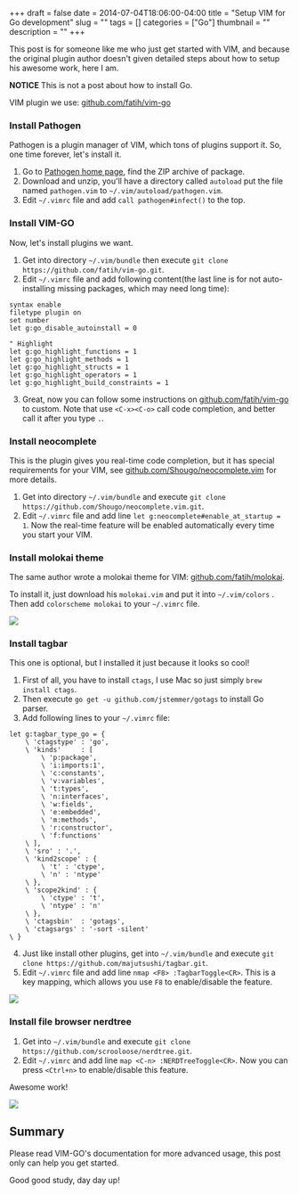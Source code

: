 +++ 
draft = false
date = 2014-07-04T18:06:00-04:00
title = "Setup VIM for Go development"
slug = "" 
tags = []
categories = ["Go"]
thumbnail = "<no value>"
description = ""
+++

This post is for someone like me who just get started with VIM, and because the original plugin author doesn't given detailed steps about how to setup his awesome work, here I am.

**NOTICE** This is not a post about how to install Go.

VIM plugin we use: [github.com/fatih/vim-go](https://github.com/fatih/vim-go)

### Install Pathogen

Pathogen is a plugin manager of VIM, which tons of plugins support it. So, one time forever, let's install it.

1. Go to [Pathogen home page](http://www.vim.org/scripts/script.php?script_id=2332), find the ZIP archive of package.
2. Download and unzip, you'll have a directory called `autoload` put the file named `pathogen.vim` to `~/.vim/autoload/pathogen.vim`.
3. Edit `~/.vimrc` file and add `call pathogen#infect()` to the top.

### Install VIM-GO

Now, let's install plugins we want.

1. Get into directory `~/.vim/bundle` then execute `git clone https://github.com/fatih/vim-go.git`.
2. Edit `~/.vimrc` file and add following content(the last line is for not auto-installing missing packages, which may need long time):

```
syntax enable
filetype plugin on
set number
let g:go_disable_autoinstall = 0

" Highlight
let g:go_highlight_functions = 1
let g:go_highlight_methods = 1
let g:go_highlight_structs = 1
let g:go_highlight_operators = 1
let g:go_highlight_build_constraints = 1
```

3. Great, now you can follow some instructions on [github.com/fatih/vim-go](https://github.com/fatih/vim-go) to custom. Note that use `<C-x><C-o>` call code completion, and better call it after you type `.`.

### Install neocomplete

This is the plugin gives you real-time code completion, but it has special requirements for your VIM, see  [github.com/Shougo/neocomplete.vim](https://github.com/Shougo/neocomplete.vim) for more details.

1. Get into directory `~/.vim/bundle` and execute `git clone https://github.com/Shougo/neocomplete.vim.git`.
2. Edit `~/.vimrc` file and add line `let g:neocomplete#enable_at_startup = 1`. Now the real-time feature will be enabled automatically every time you start your VIM.

### Install molokai theme

The same author wrote a molokai theme for VIM: [github.com/fatih/molokai](https://github.com/fatih/molokai).

To install it, just download his `molokai.vim` and put it into `~/.vim/colors` . Then add `colorscheme molokai` to your `~/.vimrc` file.

![](/img/140704/201407020359034.png)

### Install tagbar

This one is optional, but I installed it just because it looks so cool!

1. First of all, you have to install `ctags`, I use Mac so just simply `brew install ctags`.
2. Then execute `go get -u github.com/jstemmer/gotags` to install Go parser.
3. Add following lines to your `~/.vimrc` file:

```
let g:tagbar_type_go = {
    \ 'ctagstype' : 'go',
    \ 'kinds'     : [
        \ 'p:package',
        \ 'i:imports:1',
        \ 'c:constants',
        \ 'v:variables',
        \ 't:types',
        \ 'n:interfaces',
        \ 'w:fields',
        \ 'e:embedded',
        \ 'm:methods',
        \ 'r:constructor',
        \ 'f:functions'
    \ ],
    \ 'sro' : '.',
    \ 'kind2scope' : {
        \ 't' : 'ctype',
        \ 'n' : 'ntype'
    \ },
    \ 'scope2kind' : {
        \ 'ctype' : 't',
        \ 'ntype' : 'n'
    \ },
    \ 'ctagsbin'  : 'gotags',
    \ 'ctagsargs' : '-sort -silent'
\ }
```

4. Just like install other plugins, get into `~/.vim/bundle` and execute `git clone https://github.com/majutsushi/tagbar.git`.
5. Edit `~/.vimrc` file and add line `nmap <F8> :TagbarToggle<CR>`. This is a key mapping, which allows you use `F8` to enable/disable the feature.

![](/img/140704/201407020405489.png)

### Install file browser nerdtree

1. Get into `~/.vim/bundle` and execute `git clone https://github.com/scrooloose/nerdtree.git`.
2. Edit `~/.vimrc` and add line `map <C-n> :NERDTreeToggle<CR>`. Now you can press `<Ctrl+n>` to enable/disable this feature.

Awesome work!

![](/img/140704/201407030213312.png)

## Summary

Please read VIM-GO's documentation for more advanced usage, this post only can help you get started.

Good good study, day day up!